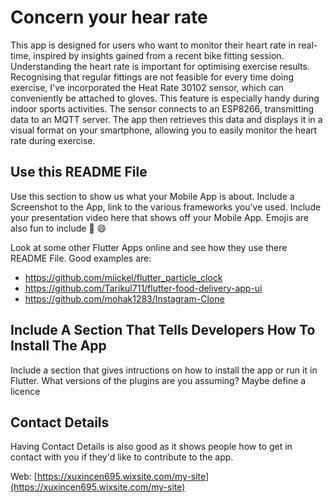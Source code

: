 # Concern your hear rate

This app is designed for users who want to monitor their heart rate in real-time, inspired by insights gained from a recent bike fitting session. Understanding the heart rate is important for optimising exercise results. Recognising that regular fittings are not feasible for every time doing exercise, I've incorporated the Heat Rate 30102 sensor, which can conveniently be attached to gloves. This feature is especially handy during indoor sports activities. The sensor connects to an ESP8266, transmitting data to an MQTT server. The app then retrieves this data and displays it in a visual format on your smartphone, allowing you to easily monitor the heart rate during exercise.


## Use this README File 

Use this section to show us what your Mobile App is about.   Include a Screenshot to the App, link to the various frameworks you've used. Include your presentation video here that shows off your Mobile App.   Emojis are also fun to include 📱 😄

Look at some other Flutter Apps online and see how they use there README File.  Good examples are:

- https://github.com/miickel/flutter_particle_clock
- https://github.com/Tarikul711/flutter-food-delivery-app-ui    
- https://github.com/mohak1283/Instagram-Clone


## Include A Section That Tells Developers How To Install The App

Include a section that gives intructions on how to install the app or run it in Flutter.  What versions of the plugins are you assuming?  Maybe define a licence

##  Contact Details

Having Contact Details is also good as it shows people how to get in contact with you if they'd like to contribute to the app. 

Web: [https://xuxincen695.wixsite.com/my-site](https://xuxincen695.wixsite.com/my-site)
